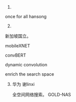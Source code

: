 

1. 

once for all   hansong



2. 

新加坡国立。 

mobileXNET

convBERT

dynamic convolution 

enrich the search space



3. 华为 谢linxi  

   全空间网络搜索。   GOLD-NAS